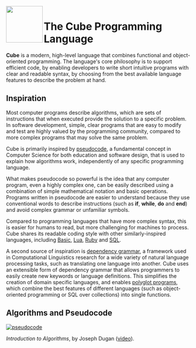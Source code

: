 <img align="left" height="100" src="https://upload.wikimedia.org/wikipedia/commons/c/c3/Lambda-letter-lowercase-symbol-Garamond.svg">

# The Cube Programming Language

**Cube** is a modern, high-level language that combines functional and object-oriented programming. The language's core philosophy is to support efficient code, by enabling developers to write short intuitive programs with clear and readable syntax, by choosing from the best available language features to describe the problem at hand.

## Inspiration

Most computer programs describe algorithms, which are sets of instructions that when executed provide the solution to a specific problem. In software development, simple, clear programs that are easy to modify and test are highly valued by the programming community, compared to more complex programs that may solve the same problem.

Cube is primarily inspired by [pseudocode](https://www.youtube.com/watch?v=gcQMBK53UjI), a fundamental concept in Computer Science for both education and software design, that is used to explain how algorithms work, independently of any specific programming language.

What makes pseudocode so powerful is the idea that any computer program, even a highly complex one, can be easily described using a combination of simple mathematical notation and basic operations. Programs written in pseudocode are easier to understand because they use conventional words to describe instructions (such as **if**, **while**, **do** and **end**) and avoid complex grammar or unfamiliar symbols.

Compared to programming languages that have more complex syntax, this is easier for humans to read, but more challenging for machines to process. Cube shares its readable coding style with other similarly-inspired languages, including [Basic](https://en.wikipedia.org/wiki/BASIC), [Lua](https://en.wikipedia.org/wiki/Lua_(programming_language)), [Ruby](https://github.com/ThibaultJanBeyer/cheatsheets/blob/master/Ruby-Cheatsheet.md) and [SQL](https://en.wikipedia.org/wiki/Select_(SQL)).

A second source of inspiration is [dependency grammar](https://en.wikipedia.org/wiki/Dependency_grammar), a framework used in Computational Linguistics research for a wide variety of natural language processing tasks, such as translating one language into another. Cube uses an extensible form of dependency grammar that allows programmers to easily create new keywords or language definitions. This simplifies the creation of domain specific languages, and enables [polyglot programs](https://www.graalvm.org/docs/reference-manual/polyglot), which combine the best features of different languages (such as object-oriented programming or SQL over collections) into single functions.

## Algorithms and Pseudocode

[![pseudocode](https://img.youtube.com/vi/gcQMBK53UjI/0.jpg)](https://www.youtube.com/watch?v=gcQMBK53UjI "pseudocode")

*Introduction to Algorithms*, by Joseph Dugan ([video](https://www.youtube.com/watch?v=gcQMBK53UjI)).
